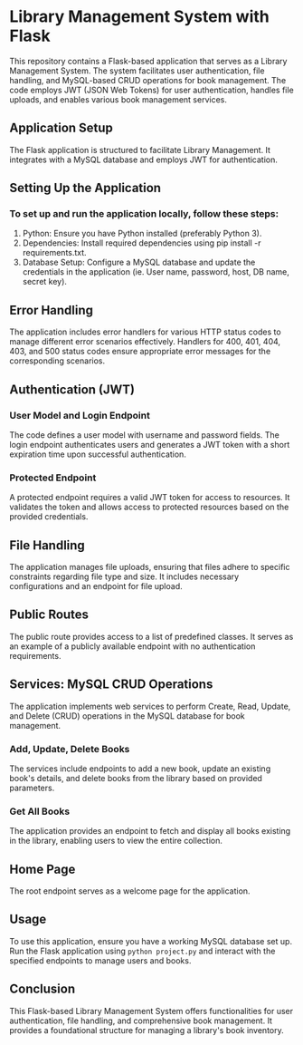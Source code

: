 # Library Management System with Flask

This repository contains a Flask-based application that serves as a Library Management System. The system facilitates user authentication, file handling, and MySQL-based CRUD operations for book management. The code employs JWT (JSON Web Tokens) for user authentication, handles file uploads, and enables various book management services.

## Application Setup

The Flask application is structured to facilitate Library Management. It integrates with a MySQL database and employs JWT for authentication.

## Setting Up the Application
### To set up and run the application locally, follow these steps:
1) Python: Ensure you have Python installed (preferably Python 3).
2) Dependencies: Install required dependencies using pip install -r requirements.txt.
3) Database Setup: Configure a MySQL database and update the credentials in the application (ie. User name, password, host, DB name, secret key).

## Error Handling

The application includes error handlers for various HTTP status codes to manage different error scenarios effectively. Handlers for 400, 401, 404, 403, and 500 status codes ensure appropriate error messages for the corresponding scenarios.

## Authentication (JWT)

### User Model and Login Endpoint

The code defines a user model with username and password fields. The login endpoint authenticates users and generates a JWT token with a short expiration time upon successful authentication.

### Protected Endpoint

A protected endpoint requires a valid JWT token for access to resources. It validates the token and allows access to protected resources based on the provided credentials.

## File Handling

The application manages file uploads, ensuring that files adhere to specific constraints regarding file type and size. It includes necessary configurations and an endpoint for file upload.

## Public Routes

The public route provides access to a list of predefined classes. It serves as an example of a publicly available endpoint with no authentication requirements.

## Services: MySQL CRUD Operations

The application implements web services to perform Create, Read, Update, and Delete (CRUD) operations in the MySQL database for book management.

### Add, Update, Delete Books

The services include endpoints to add a new book, update an existing book's details, and delete books from the library based on provided parameters.

### Get All Books

The application provides an endpoint to fetch and display all books existing in the library, enabling users to view the entire collection.

## Home Page

The root endpoint serves as a welcome page for the application.

## Usage

To use this application, ensure you have a working MySQL database set up. Run the Flask application using `python project.py` and interact with the specified endpoints to manage users and books.

## Conclusion

This Flask-based Library Management System offers functionalities for user authentication, file handling, and comprehensive book management. It provides a foundational structure for managing a library's book inventory.
